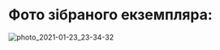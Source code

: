 # Фото зібраного екземпляра:
![photo_2021-01-23_23-34-32](https://user-images.githubusercontent.com/74230330/105614728-c20c4a00-5dd3-11eb-889a-2a6dbbed69e4.jpg)
